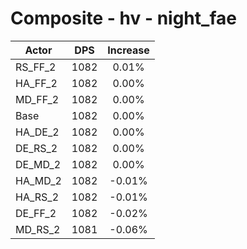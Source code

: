 # Composite - hv - night_fae
| Actor | DPS | Increase |
|---|:---:|:---:|
|RS_FF_2|1082|0.01%|
|HA_FF_2|1082|0.00%|
|MD_FF_2|1082|0.00%|
|Base|1082|0.00%|
|HA_DE_2|1082|0.00%|
|DE_RS_2|1082|0.00%|
|DE_MD_2|1082|0.00%|
|HA_MD_2|1082|-0.01%|
|HA_RS_2|1082|-0.01%|
|DE_FF_2|1082|-0.02%|
|MD_RS_2|1081|-0.06%|
